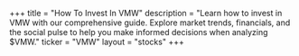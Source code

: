 +++
title = "How To Invest In VMW"
description = "Learn how to invest in VMW with our comprehensive guide. Explore market trends, financials, and the social pulse to help you make informed decisions when analyzing $VMW."
ticker = "VMW"
layout = "stocks"
+++

